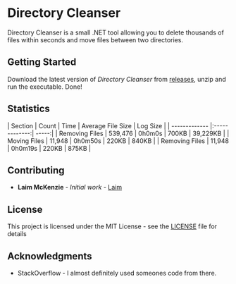 # Directory Cleanser
Directory Cleanser is a small .NET tool allowing you to delete thousands of files within seconds and move files between two directories. 

## Getting Started

Download the latest version of *Directory Cleanser* from [releases](https://github.com/Laim/Directory-Cleanser/releases), unzip and run the executable.  Done!

## Statistics 

| Section        | Count        | Time  | Average File Size | Log Size |
| ------------- |:-------------:| -----:|
| Removing Files | 539,476 | 0h0m0s | 700KB | 39,229KB |
| Moving Files | 11,948 | 0h0m50s | 220KB | 840KB |
| Removing Files | 11,948 | 0h0m19s | 220KB | 875KB |


## Contributing

* **Laim McKenzie** - *Initial work* - [Laim](https://github.com/Laim)

## License

This project is licensed under the MIT License - see the [LICENSE](LICENSE) file for details

## Acknowledgments

* StackOverflow - I almost definitely used someones code from there. 
